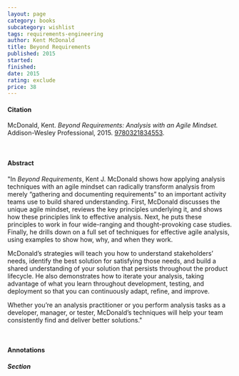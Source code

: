 ```yaml
---
layout: page
category: books
subcategory: wishlist
tags: requirements-engineering
author: Kent McDonald
title: Beyond Requirements
published: 2015
started:
finished:
date: 2015
rating: exclude
price: 38
---
```


#### Citation

McDonald, Kent. *Beyond Requirements: Analysis with an Agile Mindset.* Addison-Wesley Professional, 2015. [9780321834553](https://www.amazon.com/Beyond-Requirements-Analysis-Software-Development/dp/0321834550/141-3808376-3903656).

<br>

#### Abstract

"In *Beyond Requirements*, Kent J. McDonald shows how applying analysis techniques with an agile mindset can radically transform analysis from merely “gathering and documenting requirements” to an important activity teams use to build shared understanding. First, McDonald discusses the unique agile mindset, reviews the key principles underlying it, and shows how these principles link to effective analysis. Next, he puts these principles to work in four wide-ranging and thought-provoking case studies. Finally, he drills down on a full set of techniques for effective agile analysis, using examples to show how, why, and when they work.

McDonald’s strategies will teach you how to understand stakeholders’ needs, identify the best solution for satisfying those needs, and build a shared understanding of your solution that persists throughout the product lifecycle. He also demonstrates how to iterate your analysis, taking advantage of what you learn throughout development, testing, and deployment so that you can continuously adapt, refine, and improve.

Whether you’re an analysis practitioner or you perform analysis tasks as a developer, manager, or tester, McDonald’s techniques will help your team consistently find and deliver better solutions."

<br>

#### Annotations

##### Section
